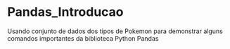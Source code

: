 # Pandas_Introducao

Usando conjunto de dados dos tipos de Pokemon para demonstrar alguns comandos importantes da biblioteca Python Pandas
